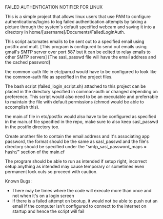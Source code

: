 FAILED AUTHENTICATION NOTIFIER FOR LINUX

This is a simple project that allows linux users that use PAM to configure authentications/logins to log failed authentication attempts by taking a picture through the system's default specified webcam and saving it into a directory in home/[username]/Documents/FailedLoginAuth.

This script automates emails to be sent out to a specified email using postfix and mutt. [This program is configured to send out emails using gmail's SMTP server over port 587 but it can be edited to relay emails to other SMTP servers] [The sasl_passwd file will have the email address and the cached password]
 
the common-auth file in etc/pam.d would have to be configured to look like the common-auth file as specified in the project files.

The bash script (failed_login_script.sh) attached to this project can be placed in the directory specified in common-auth or changed depending on preference. This script would also need to be an executable and preferrable to maintain the file with default permissions (chmod would be able to accomplish this). 

the main.cf file in etc/postfix would also have to be configured as specified in the main.cf file specified in the repo, make sure to also keep sasl_passwd in the postfix directory too.

Create another file to contain the email address and it's associating app password, the format should be the same as sasl_passwd and the file's directory should be specified under the "smtp_sasl_password_maps = hash:/"  section of the main.cf 

The program should be able to run as intended if setup right, incorrect setup anything as intended may cause temporary or sometimes even permanent lock outs so proceed with caution.

Known Bugs:
- There may be times where the code will execute more than once and not when it's on a login screen
- If there is a failed attempt on bootup, it would not be able to push out an email if the computer isn't configured to connect to the internet on startup and hence the script will fail
